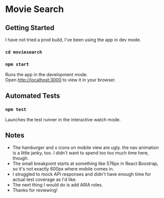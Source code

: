 # Movie Search

## Getting Started

I have not tried a prod build, I've been using the app in dev mode.

### `cd moviesearch`
### `npm start`

Runs the app in the development mode.\
Open [http://localhost:3000](http://localhost:3000) to view it in your browser.

## Automated Tests

### `npm test`

Launches the test runner in the interactive watch mode.

## Notes
- The hamburger and x icons on mobile view are ugly. the nav animation is a little janky, too. I didn't want to spend too too much time here, though.
- The small breakpoint starts at something like 576px in React Boostrap, so it's not exactly 600px where mobile comes in.
- I struggled to mock API responses and didn't have enough time for actual test coverage as I'd like.
- The next thing I would do is add ARIA roles.
- Thanks for reviewing!
